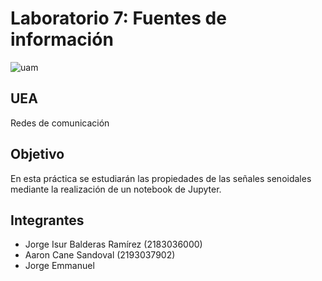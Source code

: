 # Laboratorio 7: Fuentes de información
![uam](https://encrypted-tbn0.gstatic.com/images?q=tbn:ANd9GcQdu3jhIDl6IJyPwLw2Pmbhuo6ILxiXPN0lkw&usqp=CAU)
## UEA
Redes de comunicación

## Objetivo
En esta práctica se estudiarán las propiedades de las señales senoidales mediante la
realización de un notebook de Jupyter.

## Integrantes
- Jorge Isur Balderas Ramírez (2183036000)
- Aaron Cane Sandoval (2193037902)
- Jorge Emmanuel
